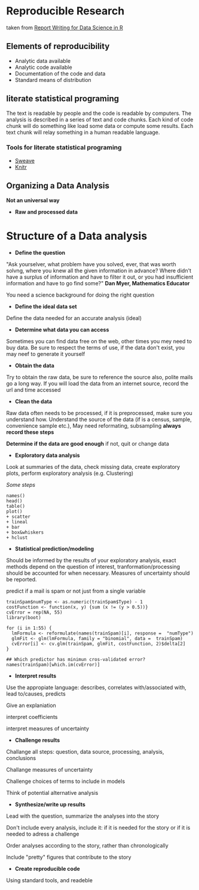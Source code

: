 
# Reproducible Research
taken from [Report Writing for Data Science in R](https://leanpub.com/reportwriting)
## Elements of reproducibility

- Analytic data available
- Analytic code available
- Documentation of the code and data
- Standard means of distribution

## literate statistical programing

The text is readable by people and the code is readable by computers. The analysis is described in a series of text and code chunks. Each kind of code chunk will do something like load some data or compute some results. Each text chunk will relay something in a human readable language.

### Tools for literate statistical programing
- [Sweave](https://cran.r-project.org/doc/contrib/Rivera-Tutorial_Sweave.pdf)
- [Knitr](https://yihui.name/knitr/)

## Organizing a Data Analysis
**Not an universal way**
- __Raw and processed data__

# Structure of a Data analysis
- __Define the question__

"Ask yourselver, what problem have you solved, ever, that was worth solvng, where you knew all the given information in advance? Where didn't have a surplus of information and have to filter it out, or you had insufficient information and have to go find some?"
**Dan Myer, Mathematics Educator**

You need a science background for doing the right question

- __Define the ideal data set__

Define the data needed for an accurate analysis (ideal)

- __Determine what data you can access__

Sometimes you can find data free on the web, other times you mey need to buy data. Be sure to respect the terms of use, if the data don't exist, you may neef to generate it yourself

- __Obtain the data__

Try to obtain the raw data, be sure to reference the source also, polite mails go a long way. If you will load the data from an internet source, record the url and time accessed

- __Clean the data__

Raw data often needs to be processed, if it is preprocessed, make sure you understand how. Understand the source of the data (if is a census, sample, convenience sample etc.), May need reformating, subsampling __always record these steps__

__Determine if the data are good enough__ if not, quit or change data

- __Exploratory data analysis__

 Look at summaries of the data, check missing data, create exploratory plots, perform exploratory analysis (e.g. Clustering)
 
 _Some steps_ 
```{R}
names()
head()
table()
plot()
+ scatter
+ lineal
+ bar
+ box&whiskers
+ hclust
```
- __Statistical prediction/modeling__

Should be informed by the results of your exploratory analysis, exact methods depend on the question of interest, tranformation/processing should be accounted for when necessary. Measures of uncertainty should be reported.

predict if a mail is spam or not just from a single variable
```{R}
trainSpam$numType <- as.numeric(trainSpam$Type) - 1
costFunction <- function(x, y) {sum (x != (y > 0.5))}
cvError = rep(NA, 55)
library(boot)

for (i in 1:55) {
  lmFormula <- reformulate(names(trainSpam)[i], response =  "numType")
  glmFit <- glm(lmFormula, family = "binomial", data =  trainSpam)
  cvError[i] <- cv.glm(trainSpam, glmFit, costFunction, 2)$delta[2]
}

## Which predictor has minimun cros-validated error?
names(trainSpam)[which.im(cvError)]
```

- __Interpret results__

Use the appropiate language: describes, correlates with/associated with, lead to/causes, predicts

Give an explaniation

interpret coefficients

interpret measures of uncertainty

- __Challenge results__

Challange all steps: question, data source, processing, analysis, conclusions

Challange measures of uncertainty

Challenge choices of terms to include in models

Think of potential alternative analysis

- __Synthesize/write up results__

Lead with the question, summarize the analyses into the story

Don't include every analysis, include it: if it is needed for the story or if it is needed to adress a challenge

Order analyses according to the story, rather than chronologically

Include "pretty" figures that contribute to the story

- __Create reproducible code__

Using standard tools, and readeble 


